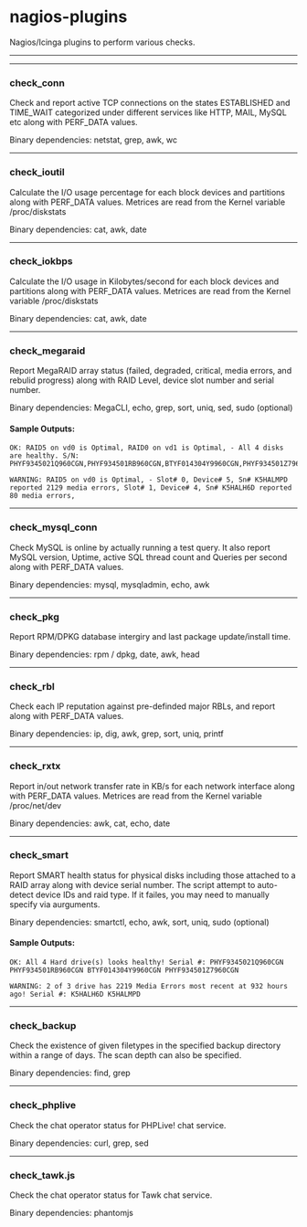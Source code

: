 # nagios-plugins
Nagios/Icinga plugins to perform various checks.

---
---

### check_conn
Check and report active TCP connections on the states ESTABLISHED and TIME_WAIT categorized under different services like HTTP, MAIL, MySQL etc along with PERF_DATA values.

Binary dependencies: netstat, grep, awk, wc

---

### check_ioutil
Calculate the I/O usage percentage for each block devices and partitions along with PERF_DATA values. Metrices are read from the Kernel variable /proc/diskstats

Binary dependencies: cat, awk, date

---

### check_iokbps
Calculate the I/O usage in Kilobytes/second for each block devices and partitions along with PERF_DATA values. Metrices are read from the Kernel variable /proc/diskstats

Binary dependencies: cat, awk, date

---

### check_megaraid
Report MegaRAID array status (failed, degraded, critical, media errors, and rebulid progress) along with RAID Level, device slot number and serial number.

Binary dependencies: MegaCLI, echo, grep, sort, uniq, sed, sudo (optional)

#### Sample Outputs:
```
OK: RAID5 on vd0 is Optimal, RAID0 on vd1 is Optimal, - All 4 disks are healthy. S/N: PHYF9345021Q960CGN,PHYF934501RB960CGN,BTYF014304Y9960CGN,PHYF934501Z7960CGN
```
```
WARNING: RAID5 on vd0 is Optimal, - Slot# 0, Device# 5, Sn# K5HALMPD reported 2129 media errors, Slot# 1, Device# 4, Sn# K5HALH6D reported 80 media errors,
```

---

### check_mysql_conn
Check MySQL is online by actually running a test query. It also report MySQL version, Uptime, active SQL thread count and Queries per second along with PERF_DATA values.

Binary dependencies: mysql, mysqladmin, echo, awk

---

### check_pkg
Report RPM/DPKG database intergiry and last package update/install time.

Binary dependencies: rpm / dpkg, date, awk, head

---

### check_rbl
Check each IP reputation against pre-definded major RBLs, and report along with PERF_DATA values.

Binary dependencies: ip, dig, awk, grep, sort, uniq, printf

---

### check_rxtx
Report in/out network transfer rate in KB/s for each network interface along with PERF_DATA values. Metrices are read from the Kernel variable /proc/net/dev

Binary dependencies: awk, cat, echo, date

---

### check_smart

Report SMART health status for physical disks including those attached to a RAID array along with device serial number. The script attempt to auto-detect device IDs and raid type. If it failes, you may need to manually specify via aurguments.

Binary dependencies: smartctl, echo, awk, sort, uniq, sudo (optional)
#### Sample Outputs:
```
OK: All 4 Hard drive(s) looks healthy! Serial #: PHYF9345021Q960CGN PHYF934501RB960CGN BTYF014304Y9960CGN PHYF934501Z7960CGN
```
```
WARNING: 2 of 3 drive has 2219 Media Errors most recent at 932 hours ago! Serial #: K5HALH6D K5HALMPD
```
---

### check_backup

Check the existence of given filetypes in the specified backup directory within a range of days. The scan depth can also be specified.

Binary dependencies: find, grep

---

### check_phplive

Check the chat operator status for PHPLive! chat service.

Binary dependencies: curl, grep, sed

---

### check_tawk.js

Check the chat operator status for Tawk chat service.

Binary dependencies: phantomjs
